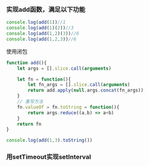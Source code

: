 ### 实现add函数，满足以下功能

```js
console.log(add(1))//1
console.log(add(1)(2))//3
console.log(add(1,2)(3))//6
console.log(add(1,2,3))//6 
```

使用闭包

```js
function add(){
    let args = [].slice.call(arguments)

    let fn = function(){
        let fn_args = [].slice.call(arguments)
        return add.apply(null,args.concat(fn_args))
    }
    // 重写方法
    fn.valueOf = fn.toString = function(){
        return args.reduce((a,b) => a+b)
    }
    return fn
}

console.log(add(1,3).toString())
```

### 用setTimeout实现setInterval



